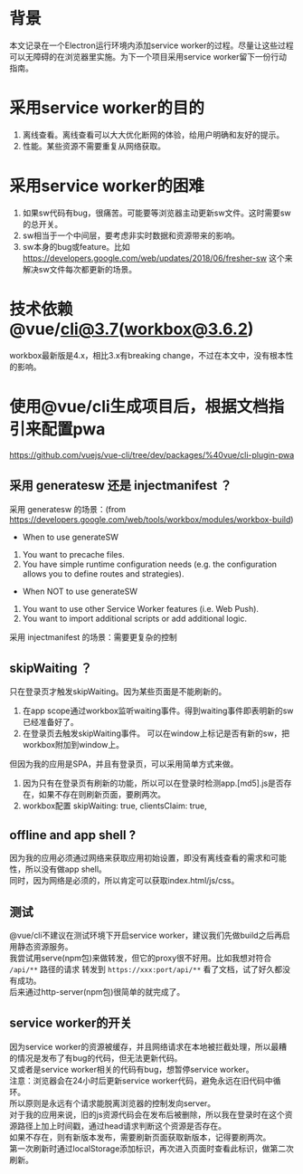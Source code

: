 # 背景
本文记录在一个Electron运行环境内添加service worker的过程。尽量让这些过程可以无障碍的在浏览器里实施。为下一个项目采用service worker留下一份行动指南。

# 采用service worker的目的
1. 离线查看。离线查看可以大大优化断网的体验，给用户明确和友好的提示。
2. 性能。某些资源不需要重复从网络获取。

# 采用service worker的困难
1. 如果sw代码有bug，很痛苦。可能要等浏览器主动更新sw文件。这时需要sw的总开关。
2. sw相当于一个中间层，要考虑非实时数据和资源带来的影响。
3. sw本身的bug或feature。比如 https://developers.google.com/web/updates/2018/06/fresher-sw 这个来解决sw文件每次都更新的场景。

# 技术依赖@vue/cli@3.7(workbox@3.6.2)
workbox最新版是4.x，相比3.x有breaking change，不过在本文中，没有根本性的影响。

# 使用@vue/cli生成项目后，根据文档指引来配置pwa
https://github.com/vuejs/vue-cli/tree/dev/packages/%40vue/cli-plugin-pwa

## 采用 generatesw 还是 injectmanifest ？
采用 generatesw 的场景：(from https://developers.google.com/web/tools/workbox/modules/workbox-build)
* When to use generateSW
1. You want to precache files.
1. You have simple runtime configuration needs (e.g. the configuration allows you to define routes and strategies).
* When NOT to use generateSW
1. You want to use other Service Worker features (i.e. Web Push).
1. You want to import additional scripts or add additional logic.

采用 injectmanifest 的场景：需要更复杂的控制

## skipWaiting ？
只在登录页才触发skipWaiting。因为某些页面是不能刷新的。  
1. 在app scope通过workbox监听waiting事件。得到waiting事件即表明新的sw已经准备好了。
1. 在登录页去触发skipWaiting事件。
可以在window上标记是否有新的sw，把workbox附加到window上。  

但因为我的应用是SPA，并且有登录页，可以采用简单方式来做。
1. 因为只有在登录页有刷新的功能，所以可以在登录时检测app.[md5].js是否存在，如果不存在则刷新页面，要刷两次。
1. workbox配置 skipWaiting: true, clientsClaim: true,

## offline and app shell ?
因为我的应用必须通过网络来获取应用初始设置，即没有离线查看的需求和可能性，所以没有做app shell。  
同时，因为网络是必须的，所以肯定可以获取index.html/js/css。

## 测试
@vue/cli不建议在测试环境下开启service worker，建议我们先做build之后再启用静态资源服务。  
我尝试用serve(npm包)来做转发，但它的proxy很不好用。比如我想对符合 `/api/**` 路径的请求 转发到 `https://xxx:port/api/**` 看了文档，试了好久都没有成功。  
后来通过http-server(npm包)很简单的就完成了。  

## service worker的开关
因为service worker的资源被缓存，并且网络请求在本地被拦截处理，所以最糟的情况是发布了有bug的代码，但无法更新代码。  
又或者是service worker相关的代码有bug，想暂停service worker。  
注意：浏览器会在24小时后更新service worker代码，避免永远在旧代码中循环。  
所以原则是永远有个请求能脱离浏览器的控制发向server。  
对于我的应用来说，旧的js资源代码会在发布后被删除，所以我在登录时在这个资源路径上加上时间戳，通过head请求判断这个资源是否存在。  
如果不存在，则有新版本发布，需要刷新页面获取新版本，记得要刷两次。  
第一次刷新时通过localStorage添加标识，再次进入页面时查看此标识，做第二次刷新。  
